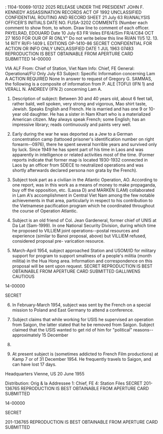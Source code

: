 :
1104-10069-10132
2025 RELEASE UNDER THE PRESIDENT JOHN F. KENNEDY ASSASSINATION RECORDS ACT OF 1992
UNCLASSIFIED
CONFIDENTIAL
ROUTING AND RECORD SHEET 21 July 63
RI/ANALYSIS
 OFFICER'S INITIALS DATE
NO.
FUSA-3202
COMMENTS (Number each comment to show from, to whom. Draw line to comment of each officer.
PAYELRAD, EDOUARD
Date 10 July 63
FR
Veles
EF6/4/Sim
FR/4/C84
OCT 27 1650
FOR OUR OF RI ONLY" Do not write below this line
RI/AN
11/5
12.
13.
14
RITY
RI/FI-1409 L
EDITIONS
OP-1410-86
SECRET
CONFIDENTIAL
FOR ACTION OR INFO ONLY
UNCLASSIFIED
DATE
1 JUL 1963
07483
REPRODUCTION IS BEST OBTAINABLE
FROM APERTURE CARD SUBMITTED
14-00000

VIA ALF
From: Chief of Station, Viet Nam
Info: Chief, FE
General: Operational/FU Only
July 63
Subject: Specific Information concerning Lam A
ACTION REQUIRED None
In answer to request of Gregory G. SAMMAS, the following is a composite
of information from P. ALE (TOFU) (IFN 1) and VERALL N. ANDREEV
(IFN 2) concerning Lam A.

1. Description of subject: Between 30 and 40 years old, about 6 feet tall,
rather bald, well spoken, very strong and vigorous, Mao shirt taste, Jewish.
Speaks English and French. He is married and has one 9 or 10-year old daughter.
He has a sister in Nam Khart who is a materialized American citizen. May
always speak French; some English; has an impressive library; reads continuously
and paints very well.

2. Early during the war he was deported as a Jew to a German concentration
camp (tattooed prisoner's identification number on right forearm--0976), there
he spent several horrible years and survived only by luck. Since 1949 he has
spent part of his time in Laos and was apparently in intelligence or related
activities most of the time. (Former reports indicate that former map is located
1930-1932 connected in Laos by an officer from SDECE to neutralized operations and
was shortly afterwards declared persona non grata by the French).

3. Subject took part as a civilian in the Atlantic Operation, AO. According
to one report, was in this work as a means of money to make propaganda, buy off the
opposition, etc. (Lassa D) and MARKEN (LAM) collaborated in Lam A's
accomplishment in Central Viet Nam among the few notable achievements in that
area, particularly in respect to his contribution to the Vietnamese pacification
program which he coordinated throughout the course of Operation Atlantic.

4. Subject is an old friend of Col. Jean Gardeneral, former chief of UNIS
at Da Lat (Sam-1999). In one National Security Division, during
which time he proposed to VILLIEM joint operations--postal resources and experience
(similar to Banoi proposal, above) but VILLIEM refused, considered proposal pre-
varication resource.

5. March-April 1954, subject approached Station and USOM/ID for military
support for program to support smallness of a people's militia (month militia)
in the Hua Hong area. Information and correspondence on this proposal will be
sent upon request.
SECRET
REPRODUCTION IS BEST OBTAINABLE
FROM APERTURE CARD SUBMITTED
GALLIWENS CAUTIOUS

14-00000

SECRET

6. In February-March 1954, subject was sent by the French on a special
mission to Poland and East Germany to attend a conference.

7. Subject claims that while working for USIS he supervised an operation
from Saigon, the latter stated that he be removed from Saigon. Subject claimed that
the USIS wanted to get rid of him for "political" reasons--approximately 15 December
1954.

8. At present subject is (sometimes addicted to French Film productions)
at Kamp 7 or of 31 December 1954. He frequently travels to Saigon, and can
have lost 17 days.

Headquarters
Vienne, US
20 June 1955

Distribution:
Orig & la Addressee
1: Chief, FE
4: Station Files
SECRET
201-136765
REPRODUCTION IS BEST OBTAINABLE
FROM APERTURE CARD SUBMITTED

14-00000

SECRET

201-136765
REPRODUCTION IS BEST OBTAINABLE
FROM APERTURE CARD SUBMITTED
